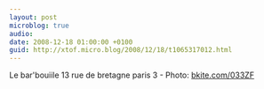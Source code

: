 ```yaml
---
layout: post
microblog: true
audio: 
date: 2008-12-18 01:00:00 +0100
guid: http://xtof.micro.blog/2008/12/18/t1065317012.html
---
```

Le bar'bouiile 13 rue de bretagne paris 3  - Photo: [bkite.com/033ZF](http://bkite.com/033ZF)
